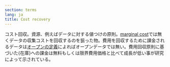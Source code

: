 ```yaml
---
section: terms
lang: ja
title: Cost recovery
---
```


コスト回収。資源、例えばデータに対する値つけの原則。[marginal cost](/glossary/ja/terms/marginal-cost/)では無くデータの収集コストを回収するのを狙った物。費用を回収するために課金されるデータは[オープンの定義](/glossary/ja/terms/open-definition/)によればオープンデータでは無い。費用回収原則に基づいた{在庫}への課金は無料もしくは限界費用価格と比べて成長が低い事が研究によって示されている。


